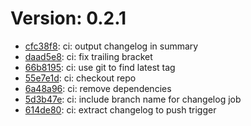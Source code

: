 # Version: 0.2.1

* [cfc38f8](https://github.com/rtkay123/mirro-rs/commit/cfc38f85b6b6adbaea8625ddf7dd562f45eec1c5): ci: output changelog in summary
* [daad5e8](https://github.com/rtkay123/mirro-rs/commit/daad5e84f63dac911c963e25b61720cb186a100c): ci: fix trailing bracket
* [66b8195](https://github.com/rtkay123/mirro-rs/commit/66b819560d4c1df86b9dc4df5b3f53a9de796045): ci: use git to find latest tag
* [55e7e1d](https://github.com/rtkay123/mirro-rs/commit/55e7e1dc5b9b8caae443f8f70b57d775462c2114): ci: checkout repo
* [6a48a96](https://github.com/rtkay123/mirro-rs/commit/6a48a96e682b905f7bfdeec4ed5592931cc9141c): ci: remove dependencies
* [5d3b47e](https://github.com/rtkay123/mirro-rs/commit/5d3b47e9d8826c4bb043fa814db87b65064c1d1a): ci: include branch name for changelog job
* [614de80](https://github.com/rtkay123/mirro-rs/commit/614de80acc3fab0c0c15a123b01ee2be1d4062e6): ci: extract changelog to push trigger
